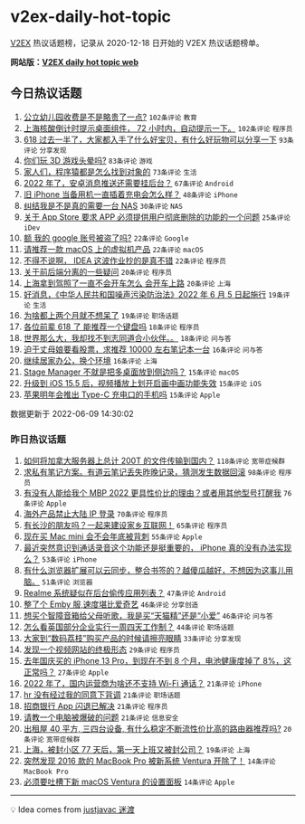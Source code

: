 # v2ex-daily-hot-topic

[V2EX](https://www.v2ex.com/) 热议话题榜，记录从 2020-12-18 日开始的 V2EX 热议话题榜单。

**网站版：[V2EX daily hot topic web](https://boojack.github.io/v2ex-daily-hot-topic-web/)**

## 今日热议话题

<!-- TODAY BEGIN -->

1. [公立幼儿园收费是不是略贵了一点?](https://www.v2ex.com/t/858347) `102条评论` `教育`
1. [上海核酸倒计时提示桌面组件， 72 小时内，自动提示一下。](https://www.v2ex.com/t/858376) `102条评论` `程序员`
1. [618 过去一半了，大家都入手了什么好宝贝，有什么好玩物可以分享一下](https://www.v2ex.com/t/858319) `93条评论` `分享发现`
1. [你们玩 3D 游戏头晕吗?](https://www.v2ex.com/t/858399) `83条评论` `游戏`
1. [家人们，程序猿都是怎么找到对象的](https://www.v2ex.com/t/858333) `73条评论` `生活`
1. [2022 年了，安卓消息推送还需要挂后台？](https://www.v2ex.com/t/858309) `67条评论` `Android`
1. [旧 iPhone 当备用机一直插着充电会怎么样？](https://www.v2ex.com/t/858304) `48条评论` `iPhone`
1. [纠结我是不是真的需要一台 NAS](https://www.v2ex.com/t/858400) `30条评论` `NAS`
1. [关于 App Store 要求 APP 必须提供用户彻底删除的功能的一个问题](https://www.v2ex.com/t/858453) `25条评论` `iDev`
1. [额 我的 google 账号被盗了吗?](https://www.v2ex.com/t/858508) `22条评论` `Google`
1. [请推荐一款 macOS 上的虚拟机产品](https://www.v2ex.com/t/858341) `22条评论` `macOS`
1. [不得不说啊， IDEA 这波作业抄的是真不错](https://www.v2ex.com/t/858337) `22条评论` `程序员`
1. [关于前后端分离的一些疑问](https://www.v2ex.com/t/858395) `20条评论` `程序员`
1. [上海拿到驾照了一直不会开车怎么 会开车上路](https://www.v2ex.com/t/858364) `20条评论` `上海`
1. [好消息，《中华人民共和国噪声污染防治法》2022 年 6 月 5 日起施行](https://www.v2ex.com/t/858350) `19条评论` `生活`
1. [为啥都上两个月就不想呆了](https://www.v2ex.com/t/858310) `19条评论` `职场话题`
1. [各位前辈 618 了 能推荐一个键盘吗](https://www.v2ex.com/t/858492) `18条评论` `程序员`
1. [世界那么大，我却找不到志同道合小伙伴。。](https://www.v2ex.com/t/858468) `18条评论` `问与答`
1. [迫于丈母娘要看股票，求推荐 10000 左右笔记本一台](https://www.v2ex.com/t/858423) `16条评论` `问与答`
1. [继续居家办公，换个环境](https://www.v2ex.com/t/858339) `16条评论` `上海`
1. [Stage Manager 不就是把多桌面放到侧边吗？](https://www.v2ex.com/t/858507) `15条评论` `macOS`
1. [升级到 iOS 15.5 后，视频播放上划开启画中画功能失效](https://www.v2ex.com/t/858438) `15条评论` `iOS`
1. [苹果明年会推出 Type-C 充电口的手机吗](https://www.v2ex.com/t/858367) `15条评论` `Apple`

数据更新于 2022-06-09 14:30:02

<!-- TODAY END -->

### 昨日热议话题

<!-- YESTERDAY BEGIN -->

1. [如何将加拿大服务器上总计 200T 的文件传输到国内？](https://www.v2ex.com/t/858171) `118条评论` `宽带症候群`
1. [求私有笔记方案。有道云笔记丢失昨晚记录，猜测发生数据回滚](https://www.v2ex.com/t/858053) `98条评论` `程序员`
1. [有没有人能给我个 MBP 2022 更具性价比的理由？或者用其他型号打醒我](https://www.v2ex.com/t/858078) `76条评论` `Apple`
1. [海外产品禁止大陆 IP 登录](https://www.v2ex.com/t/858113) `70条评论` `程序员`
1. [有长沙的朋友吗？一起来建设家乡互联网！](https://www.v2ex.com/t/858071) `65条评论` `程序员`
1. [现在买 Mac mini 会不会年底被背刺](https://www.v2ex.com/t/858089) `55条评论` `Apple`
1. [最近突然意识到通话录音这个功能还是挺重要的， iPhone 真的没有办法实现么？](https://www.v2ex.com/t/858170) `53条评论` `iPhone`
1. [有什么浏览器扩展可以云同步，整合书签的？越傻瓜越好，不想因为这事儿用脑。](https://www.v2ex.com/t/858068) `51条评论` `浏览器`
1. [Realme 系统疑似在后台偷传应用列表？](https://www.v2ex.com/t/858204) `47条评论` `Android`
1. [整了个 Emby 服,速度堪比爱奇艺](https://www.v2ex.com/t/858231) `46条评论` `分享创造`
1. [想买个智障音箱给父母听歌，我是买“天猫精”还是“小爱”](https://www.v2ex.com/t/858050) `46条评论` `问与答`
1. [怎么看英国部分企业实行一周四天工作制？](https://www.v2ex.com/t/858105) `44条评论` `职场话题`
1. [大家到“数码荔枝”购买产品的时候请擦亮眼睛](https://www.v2ex.com/t/858183) `33条评论` `分享发现`
1. [发现一个视频网站的终极形态](https://www.v2ex.com/t/858134) `29条评论` `程序员`
1. [去年国庆买的 iPhone 13 Pro，到现在不到 8 个月，电池健康度掉了 8%，这正常吗？](https://www.v2ex.com/t/858200) `27条评论` `Apple`
1. [2022 年了，国内运营商为啥还不支持 Wi-Fi 通话？](https://www.v2ex.com/t/858300) `21条评论` `iPhone`
1. [hr 没有经过我的同意下背调](https://www.v2ex.com/t/858263) `21条评论` `职场话题`
1. [招商银行 App 闪退已解决](https://www.v2ex.com/t/858194) `21条评论` `程序员`
1. [请教一个电脑被爆破的问题](https://www.v2ex.com/t/858093) `21条评论` `信息安全`
1. [出租屋 40 平方, 三四台设备, 有什么稳定不断流性价比高的路由器推荐吗?](https://www.v2ex.com/t/858174) `20条评论` `宽带症候群`
1. [上海，被封小区 77 天后，第一天上班又被封公司？](https://www.v2ex.com/t/858216) `19条评论` `上海`
1. [突然发现 2016 款的 MacBook Pro 被新系统 Ventura 开除了！](https://www.v2ex.com/t/858243) `14条评论` `MacBook Pro`
1. [必须要吐槽下新 macOS Ventura 的设置面板](https://www.v2ex.com/t/858138) `14条评论` `Apple`

<!-- YESTERDAY END -->

---

💡 Idea comes from [justjavac 迷渡](https://github.com/justjavac/)
